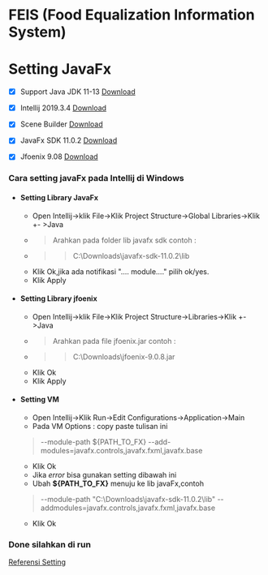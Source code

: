 # FEIS (Food Equalization Information System)
# Setting JavaFx


- [x] Support Java JDK 11-13 [Download](https://www.oracle.com/java/technologies/javase-downloads.html)
- [x] Intellij 2019.3.4 [Download](https://www.jetbrains.com/idea/)
- [x] Scene Builder [Download](https://gluonhq.com/products/scene-builder/)
- [x] JavaFx SDK 11.0.2 [Download](https://gluonhq.com/products/javafx/)
- [x] Jfoenix 9.08 [Download](https://github.com/jfoenixadmin/JFoenix)


### Cara setting javaFx pada Intellij  di Windows

 *  #### Setting Library JavaFx
	* Open Intellij->klik File->Klik Project Structure->Global Libraries->Klik +- >Java
	* >Arahkan pada folder lib javafx sdk contoh :
	* >>C:\Downloads\javafx-sdk-11.0.2\lib
	* Klik Ok,jika ada notifikasi ".... module...." pilih ok/yes.
	* Klik Apply
 * #### Setting Library jfoenix
 	* Open Intellij->klik File->Klik Project Structure->Libraries->Klik +- >Java
	* >Arahkan pada file jfoenix.jar contoh :
	* >>C:\Downloads\jfoenix-9.0.8.jar
	* Klik Ok
	* Klik Apply
 * #### Setting VM
  	* Open Intellij->Klik Run->Edit Configurations->Application->Main
	* Pada VM Options :
	copy paste tulisan ini 
	> --module-path ${PATH_TO_FX} --add-modules=javafx.controls,javafx.fxml,javafx.base
	* Klik Ok
	* Jika *error* bisa gunakan setting dibawah ini
	* Ubah **${PATH_TO_FX}** menuju ke lib javaFx,contoh
	> --module-path "C:\Downloads\javafx-sdk-11.0.2\lib" --addmodules=javafx.controls,javafx.fxml,javafx.base
	* Klik Ok

### Done silahkan di run
[Referensi Setting](https://taylorial.com/cs1021/Install.htm#installingjava11openjdkandjavafx)
